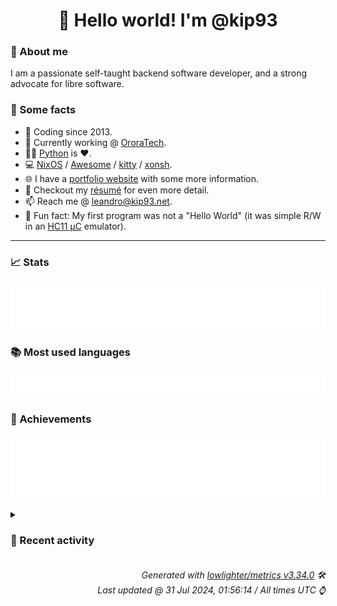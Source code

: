 <!-- README template, populated using this action:
     https://github.com/kip93/kip93/blob/main/.github/workflows/readme.yml. -->

<h1 align="center">👋 Hello world! I'm @kip93</h1> <!-- LOGIN => username -->

### 👤 About me

I am a passionate self-taught backend software developer, and a strong advocate for libre software.


### 💬 Some facts

* 📅 Coding since 2013.
* 💼 Currently working @ [OroraTech](https://ororatech.com/).
* 👨‍💻 [Python](https://github.com/search?q=user%3Akip93&l=python) is ❤️. <!-- LOGIN => username -->
* 💻 [NixOS](https://github.com/NixOS/) /
     [Awesome](https://github.com/awesomeWM/) /
     [kitty](https://github.com/kovidgoyal/kitty/) /
     [xonsh](https://github.com/xonsh/).
* 🌐 I have a [portfolio website](https://kip93.net/) with some more information.
* 📝 Checkout my [résumé](https://kip93.net/resume/) for even more detail.
* 📫 Reach me @ [leandro@kip93.net](mailto:leandro@kip93.net).
* 🎲 Fun fact: My first program was not a "Hello World" (it was simple R/W in an [HC11 µC](https://en.wikipedia.org/wiki/68HC11) emulator).


-----------------------------------------------------------------------------------------------------------------------


### 📈 Stats

![](./stats.svg)


### 📚 Most used languages <!-- by percentage, in decreasing order -->

![](./languages.svg)


### 🏅 Achievements

![](./achievements.svg)


<details> <!-- Last activity -->
<!-- Almost verbatim copy of https://github.com/lowlighter/metrics/blob/latest/source/templates/markdown/partials/activity.ejs, but restructured to be foldable. -->
<summary><h3>📰 Recent activity</h3></summary>

* 💬 Commented on [#10153 git-lfs support](https://github.com/NixOS/nix/issues/10153) from [NixOS/nix](https://github.com/NixOS/nix)
  * *On 23 Jul 2024, 12:33:20*
* ➡️ Pushed 1 commit in [kip93/nixplusplus](https://github.com/kip93/nixplusplus) on branch `main`
  * [#b7cf341](https://github.com/kip93/nixplusplus/commit/b7cf341) Remove devenv impurity
  * *On 20 Jul 2024, 21:06:44*
* ➡️ Pushed 1 commit in [kip93/nixplusplus](https://github.com/kip93/nixplusplus) on branch `main`
  * [#49015f4](https://github.com/kip93/nixplusplus/commit/49015f4) Remove devenv impurity
  * *On 20 Jul 2024, 20:59:09*
* ➡️ Pushed 1 commit in [kip93/nixplusplus](https://github.com/kip93/nixplusplus) on branch `main`
  * [#14ed3ff](https://github.com/kip93/nixplusplus/commit/14ed3ff) Remove some hydra jobs
  * *On 20 Jul 2024, 20:46:41*
</details>


<h6 align="right"><em>
    Generated with <a href="https://github.com/lowlighter/metrics/tree/latest/">lowlighter/metrics v3.34.0</a> 🛠️<br> <!-- VERSION => MAJOR.minor.patch -->
    Last updated @ 31 Jul 2024, 01:56:14 / All times UTC ⌚ <!-- meta.generated => DD/MM/YYYY, hh:mm -->
</em></h6>
